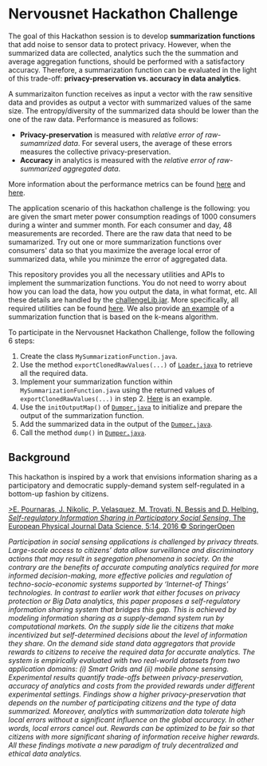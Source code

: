 # Nervousnet Hackathon Challenge

The goal of this Hackathon session is to develop __summarization functions__ that add noise to sensor data to protect privacy. However, when the summarized data are collected, analytics such the the summation and average aggregation functions, should be performed with a satisfactory accuracy. Therefore, a summarization function can be evaluated in the light of this trade-off: __privacy-preservation vs. accuracy in data analytics__. 

A summarizaiton function receives as input a vector with the raw sensitive data and provides as output a vector with summarized values of the same size. The entropy/diversity of the summarized data should be lower than the one of the raw data. Performance is measured as follows: 

* __Privacy-preservation__ is measured with _relative error of raw-sumamrized data_. For several users, the average of these errors measures the collective privacy-preservation. 
* __Accuracy__ in analytics is measured with the _relative error of raw-summarized aggregated data_. 

More information about the performance metrics can be found [here](https://github.com/epournaras/Nervousnet-Hackathon-Challenge/blob/master/papers/Self-regulatory-information-sharing-in-participatory-social-sensing.pdf) and [here](https://github.com/epournaras/Nervousnet-Hackathon-Challenge/blob/master/presentations/information-sharing.pdf). 

The application scenario of this hackathon challenge is the following: you are given the smart meter power consumption readings of 1000 consumers during a winter and summer month. For each consumer and day, 48 measurements are recorded. There are the raw data that need to be sumamarized. Try out one or more summarization functions over consumers' data so that you maximize the average local error of summarized data, while you minimze the error of aggregated data. 

This repository provides you all the necessary utilities and APIs to implement the summarization functions. You do not need to worry about how you can load the data, how you output the data, in what format, etc. All these details are handled by the [challengeLib.jar](https://github.com/epournaras/Nervousnet-Hackathon-Challenge/blob/master/ChallengeLib/challengeLib.jar). More specifically, all required utilities can be found [here](https://github.com/epournaras/Nervousnet-Hackathon-Challenge/tree/master/ChallengeLib/src/nervousnet/challenge). We also provide [an example](https://github.com/epournaras/Nervousnet-Hackathon-Challenge/tree/master/ChallengeLib/src/test) of a summarization function that is based on the k-means algorithm. 

To participate in the Nervousnet Hackathon Challenge, follow the following 6 steps:

1. Create the class ```MySummarizationFunction.java```. 
2. Use the method ```exportClonedRawValues(...)``` of [```Loader.java```](https://github.com/epournaras/Nervousnet-Hackathon-Challenge/blob/master/ChallengeLib/src/nervousnet/challenge/Loader.java) to retrieve all the required data.
3. Implement your summarization function within ```MySummarizationFunction.java``` using the returned values of ```exportClonedRawValues(...)``` in step 2. [Here](https://github.com/epournaras/Nervousnet-Hackathon-Challenge/blob/master/ChallengeLib/src/test/Tester.java) is an example.
4. Use the ```initOutputMap()``` of [```Dumper.java```](https://github.com/epournaras/Nervousnet-Hackathon-Challenge/blob/master/ChallengeLib/src/nervousnet/challenge/Dumper.java) to initialize and prepare the output of the summarization function. 
5. Add the summarized data in the output of the [```Dumper.java```](https://github.com/epournaras/Nervousnet-Hackathon-Challenge/blob/master/ChallengeLib/src/nervousnet/challenge/Dumper.java).
6. Call the method ```dump()``` in [```Dumper.java```](https://github.com/epournaras/Nervousnet-Hackathon-Challenge/blob/master/ChallengeLib/src/nervousnet/challenge/Dumper.java). 


Background
---

This hackathon is inspired by a work that envisions information sharing as a participatory and democratic supply-demand system self-regulated in a bottom-up fashion by citizens. 

[>E. Pournaras, J. Nikolic, P. Velasquez, M. Trovati, N. Bessis and D. Helbing, _Self-regulatory Information Sharing in Participatory Social Sensing_, The European Physical Journal Data Science, 5:14, 2016 © SpringerOpen](http://epjdatascience.springeropen.com/articles/10.1140/epjds/s13688-016-0074-4)

_Participation in social sensing applications is challenged by privacy threats. Large-scale access to citizens’ data allow surveillance and discriminatory actions that may result in segregation phenomena in society. On the contrary are the benefits of accurate computing analytics required for more informed decision-making, more effective policies and regulation of techno-socio-economic systems supported by ‘Internet-of Things’ technologies. In contrast to earlier work that either focuses on privacy protection or Big Data analytics, this paper proposes a self-regulatory information sharing system that bridges this gap. This is achieved by modeling information sharing as a supply-demand system run by computational markets. On the supply side lie the citizens that make incentivized but self-determined decisions about the level of information they share. On the demand side stand data aggregators that provide rewards to citizens to receive the required data for accurate analytics. The system is empirically evaluated with two real-world datasets from two application domains: (i) Smart Grids and (ii) mobile phone sensing. Experimental results quantify trade-offs between privacy-preservation, accuracy of analytics and costs from the provided rewards under different experimental settings. Findings show a higher privacy-preservation that depends on the number of participating citizens and the type of data summarized. Moreover, analytics with summarization data tolerate high local errors without a significant influence on the global accuracy. In other words, local errors cancel out. Rewards can be optimized to be fair so that citizens with more significant sharing of information receive higher rewards. All these findings motivate a new paradigm of truly decentralized and ethical data analytics._
